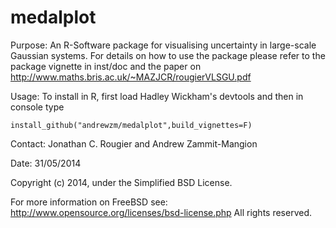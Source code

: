 medalplot
=========
Purpose:	An R-Software package for visualising uncertainty in large-scale Gaussian systems. For details on how to use 		the package please refer to the package vignette in inst/doc and the paper on
		http://www.maths.bris.ac.uk/~MAZJCR/rougierVLSGU.pdf

Usage:	To install in R, first load Hadley Wickham's devtools and then in console type
	
	install_github("andrewzm/medalplot",build_vignettes=F)

Contact:	Jonathan C. Rougier and Andrew Zammit-Mangion

Date:	31/05/2014

Copyright (c) 2014, under the Simplified BSD License. 

For more information on FreeBSD see: http://www.opensource.org/licenses/bsd-license.php
All rights reserved.
